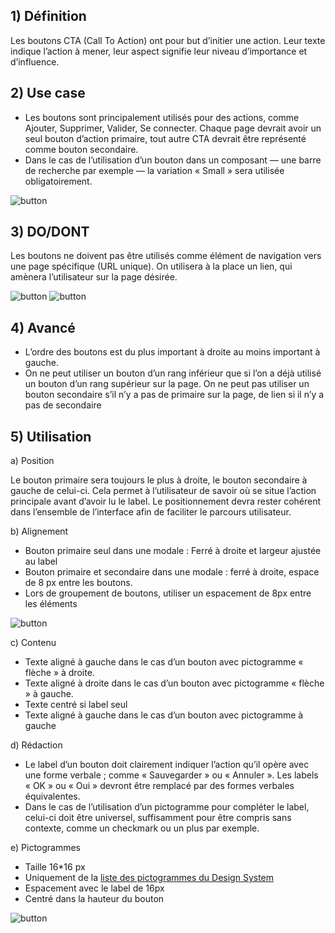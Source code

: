 ## 1) Définition

Les boutons CTA (Call To Action) ont pour but d’initier une action. Leur texte indique l’action à mener, leur aspect signifie leur niveau d’importance et d’influence.

## 2) Use case

-   Les boutons sont principalement utilisés pour des actions, comme Ajouter, Supprimer, Valider, Se connecter. Chaque page devrait avoir un seul bouton d’action primaire, tout autre CTA devrait être représenté comme bouton secondaire.
-   Dans le cas de l’utilisation d’un bouton dans un composant — une barre de recherche par exemple — la variation « Small » sera utilisée obligatoirement.

<img src="../../assets/images/button/button-01.jpg" alt="button" class="tk-markdown__img-fullscreen" />

## 3) DO/DONT

Les boutons ne doivent pas être utilisés comme élément de navigation vers une page spécifique (URL unique). On utilisera à la place un lien, qui amènera l’utilisateur sur la page désirée.

<img src="../../assets/images/button/button-02.jpg" alt="button" class="tk-markdown__img-fullscreen" />

<img src="../../assets/images/button/button-03.jpg" alt="button" class="tk-markdown__img-fullscreen" />

## 4) Avancé

-   L’ordre des boutons est du plus important à droite au moins important à gauche.
-   On ne peut utiliser un bouton d’un rang inférieur que si l’on a déjà utilisé un bouton d’un rang supérieur sur la page. On ne peut pas utiliser un bouton secondaire s’il n’y a pas de primaire sur la page, de lien si il n’y a pas de secondaire

## 5) Utilisation

a) Position

Le bouton primaire sera toujours le plus à droite, le bouton secondaire à gauche de celui-ci. Cela permet à l’utilisateur de savoir où se situe l’action principale avant d’avoir lu le label. Le positionnement devra rester cohérent dans l’ensemble de l’interface afin de faciliter le parcours utilisateur.

b) Alignement

-   Bouton primaire seul dans une modale : Ferré à droite et largeur ajustée au label
-   Bouton primaire et secondaire dans une modale : ferré à droite, espace de 8 px entre les boutons.
-   Lors de groupement de boutons, utiliser un espacement de 8px entre les éléments

<img src="../../assets/images/button/button-04.jpg" alt="button" class="tk-markdown__img-fullscreen" />

c) Contenu

-   Texte aligné à gauche dans le cas d’un bouton avec pictogramme « flèche » à droite.
-   Texte aligné à droite dans le cas d’un bouton avec pictogramme « flèche » à gauche.
-   Texte centré si label seul
-   Texte aligné à gauche dans le cas d’un bouton avec pictogramme à gauche

d) Rédaction

-   Le label d’un bouton doit clairement indiquer l’action qu’il opère avec une forme verbale ; comme « Sauvegarder » ou « Annuler ». Les labels « OK » ou « Oui » devront être remplacé par des formes verbales équivalentes.
-   Dans le cas de l’utilisation d’un pictogramme pour compléter le label, celui-ci doit être universel, suffisamment pour être compris sans contexte, comme un checkmark ou un plus par exemple.

e) Pictogrammes

-   Taille 16\*16 px
-   Uniquement de la <a href="https://axafrance.github.io/design-system/guidelines/icones" title="icon design system Axa" >liste des pictogrammes du Design System</a>
-   Espacement avec le label de 16px
-   Centré dans la hauteur du bouton

<img src="../../assets/images/button/button-05.jpg" alt="button" class="tk-markdown__img-fullscreen" />
